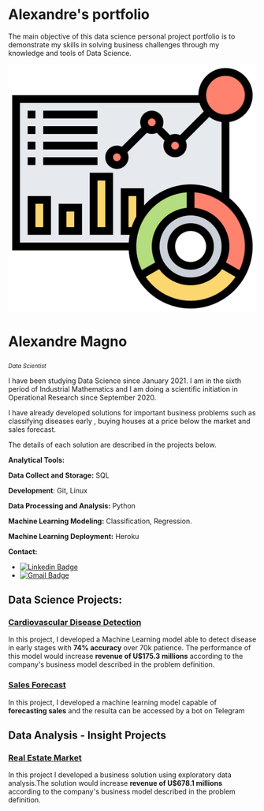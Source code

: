 # Alexandre's portfolio

The main objective of this data science personal project portfolio is to demonstrate my skills in solving business challenges through my knowledge and tools of Data Science.

<p align='center'>
    <img src='dashboard.png'<
</p>

# Alexandre Magno
<sub> *Data Scientist* </sub>

I have been studying Data Science since January 2021. I am in the sixth period of Industrial Mathematics and I am doing a scientific initiation in Operational Research since September 2020.


I have already developed solutions for important business problems such as  classifying diseases early , buying houses at a price below the market and sales forecast.

The details of each solution are described in the projects below.


**Analytical Tools:** 

**Data Collect and Storage:** SQL

**Development**: Git, Linux

**Data Processing and Analysis:** Python

**Machine Learning Modeling:** Classification, Regression.

**Machine Learning Deployment:** Heroku

**Contact:**
* [![Linkedin Badge](https://img.shields.io/badge/-LinkedIn-blue?style=flat&logo=LinkedIn&logoColor=white)](https://www.linkedin.com/in/alexandre-m-3bbb16139/)
* [![Gmail Badge](https://img.shields.io/badge/-Gmail-c14438?style=flat-square&logo=Gmail&logoColor=white&link=mailto:alexmagno.contato@gmail.com)](mailto:alexmagno.contato@gmail.com)


## Data Science Projects:

### [Cardiovascular Disease Detection](https://github.com/Alexandre-Magno/CardioCatchDisease)
In this project, I developed a Machine Learning model able to detect disease in early stages with **74% accuracy** over 70k patience.
The performance of this model would increase **revenue of U$175.3 millions** according to the company's business model described in the problem definition.

### [Sales Forecast](https://github.com/Alexandre-Magno/rossmann_sales)
In this project, I developed a machine learning model capable of **forecasting sales** and the resulta can be accessed by a bot on Telegram


## Data Analysis - Insight Projects

### [Real Estate Market](https://github.com/Alexandre-Magno/House_Rocket_Insights)
In this project I developed a business solution using exploratory data analysis.The solution would increase **revenue of U$678.1 millions** according to the company's business model described in the problem definition.


